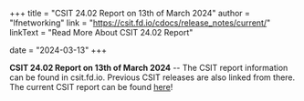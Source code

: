 +++
title = "CSIT 24.02 Report on 13th of March 2024"
author = "lfnetworking"
link = "https://csit.fd.io/cdocs/release_notes/current/"
linkText = "Read More About CSIT 24.02 Report"

date = "2024-03-13"
+++

**CSIT 24.02 Report on 13th of March 2024** -- The CSIT report information can be found in csit.fd.io. Previous CSIT releases are also linked from there. The current CSIT report can be found [here](https://csit.fd.io/cdocs/release_notes/current/)!
